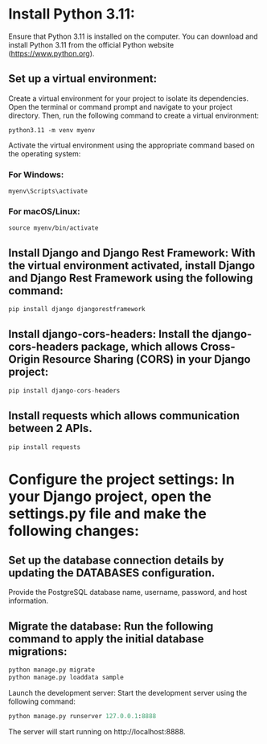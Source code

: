 # Install Python 3.11: 
Ensure that Python 3.11 is installed on the computer. You can download and install Python 3.11 from the official Python website (https://www.python.org).

## Set up a virtual environment: 
Create a virtual environment for your project to isolate its dependencies. Open the terminal or command prompt and navigate to your project directory. Then, run the following command to create a virtual environment:

```
python3.11 -m venv myenv
```
Activate the virtual environment using the appropriate command based on the operating system:

### For Windows:

```
myenv\Scripts\activate
```
### For macOS/Linux:

```
source myenv/bin/activate
```
## Install Django and Django Rest Framework: With the virtual environment activated, install Django and Django Rest Framework using the following command:

```python
pip install django djangorestframework
```
## Install django-cors-headers: Install the django-cors-headers package, which allows Cross-Origin Resource Sharing (CORS) in your Django project:
```python
pip install django-cors-headers
```
## Install requests which allows communication between 2 APIs.
```python
pip install requests
```

# Configure the project settings: In your Django project, open the settings.py file and make the following changes:

## Set up the database connection details by updating the DATABASES configuration. 
Provide the PostgreSQL database name, username, password, and host information.


## Migrate the database: Run the following command to apply the initial database migrations:
```python
python manage.py migrate
python manage.py loaddata sample
```
Launch the development server: Start the development server using the following command:

```python
python manage.py runserver 127.0.0.1:8888
```
The server will start running on http://localhost:8888.

